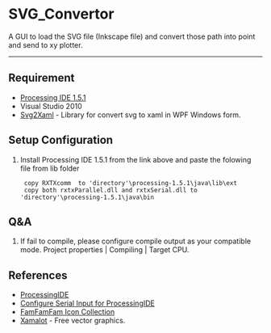 SVG_Convertor
=============
A GUI to load the SVG file (Inkscape file) and convert those path into point and send to xy plotter.

-------------
Requirement
-------------
- [Processing IDE 1.5.1](http://processing.googlecode.com/files/processing-1.5.1-windows.zip)
- Visual Studio 2010
- [Svg2Xaml](http://svg2xaml.codeplex.com/) - Library for convert svg to xaml in WPF Windows form.


Setup Configuration
-------------------
1. Install Processing IDE 1.5.1 from the link above and paste the folowing file from lib folder

		copy RXTXcomm  to 'directory'\processing-1.5.1\java\lib\ext
		copy both rxtxParallel.dll and rxtxSerial.dll to  'directory'\processing-1.5.1\java\bin
		
Q&A
------
1. If fail to compile, please configure compile output as your compatible mode. Project properties | Compiling | Target CPU.


References
------------
- [ProcessingIDE](http://processing.org/)
- [Configure Serial Input for ProcessingIDE](http://forum.processing.org/topic/how-do-i-install-rxtx-2-2pre1-jar-on-windows-7#25080000000981023)
- [FamFamFam Icon Collection](http://www.famfamfam.com/)
- [Xamalot](http://www.xamalot.com/) - Free vector graphics.